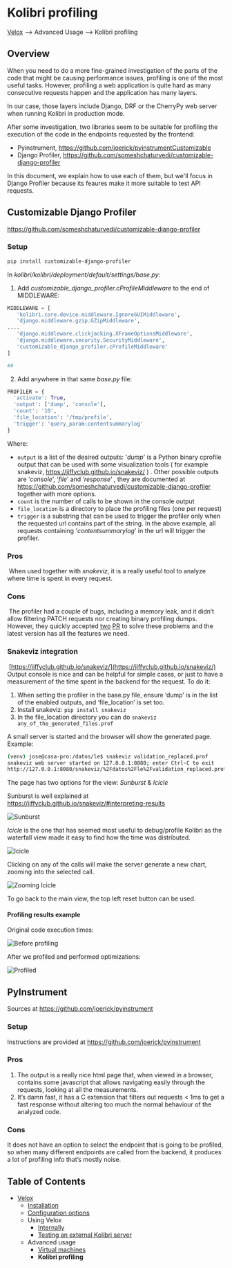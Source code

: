 # Kolibri profiling

[Velox](../README.md) ⟶ Advanced Usage ⟶  Kolibri profiling

## Overview

When you need to do a more fine-grained investigation of the parts of the code that might be causing performance issues, profiling is one of the most useful tasks. However, profiling a web application is quite hard as many consecutive requests happen and the application has many layers. 

In our case, those layers include Django, DRF or the CherryPy web server when running Kolibri in production mode. 

After some investigation, two libraries seem to be suitable for profiling the execution of the code in the endpoints requested by the frontend:

- Pyinstrument, https://github.com/joerick/pyinstrumentCustomizable 
- Django Profiler, https://github.com/someshchaturvedi/customizable-django-profiler 

In this document, we explain how to use each of them, but we'll focus in Django Profiler because its feaures make it more suitable to test API requests.







## Customizable Django Profiler

https://github.com/someshchaturvedi/customizable-django-profiler

### Setup

```bash
pip install customizable-django-profiler
```

In *kolibri/kolibri/deployment/default/settings/base.py*:

1. Add *customizable_django_profiler.cProfileMiddleware* to the end of MIDDLEWARE:

```python
MIDDLEWARE = [
   'kolibri.core.device.middleware.IgnoreGUIMiddleware',
   'django.middleware.gzip.GZipMiddleware',
....
   'django.middleware.clickjacking.XFrameOptionsMiddleware',
   'django.middleware.security.SecurityMiddleware',
   'customizable_django_profiler.cProfileMiddleware'
]

## 
```

2.  Add anywhere in that same *base.py* file:

 ```python
PROFILER = {
   'activate': True,
   'output': ['dump', 'console'],
   'count': '10',
   'file_location': '/tmp/profile',
   'trigger': 'query_param:contentsummarylog'
}
 ```
Where:

- `output` is a list of the desired outputs: '*dump*' is a Python binary cprofile output that can be used with some visualization tools ( for example snakeviz, https://jiffyclub.github.io/snakeviz/ ) . Other  possible outputs are ‘*console*’, ‘*file*’ and ‘*response*’ , they are documented at https://github.com/someshchaturvedi/customizable-django-profiler together with more options.
- `count` is the number of calls to be shown in the console output
- `file_location` is a directory to place the profiling files (one per request)
- `trigger` is a substring that can be used to trigger the profiler only when the requested url contains part of the string. In the above example, all requests containing '*contentsummarylog*' in the url will trigger the profiler.



### Pros

​	When used together with *snakeviz*, it is a really useful tool to analyze where time is spent in every request.

### Cons

​	The profiler had a couple of bugs, including a memory leak, and it didn’t allow filtering PATCH requests nor creating binary profiling dumps. However, they quickly accepted [two](https://github.com/someshchaturvedi/customizable-django-profiler/pull/3) [PR](https://github.com/someshchaturvedi/customizable-django-profiler/pull/4) to solve these problems and the latest version has all the features we need. 

### Snakeviz integration

​	[https://jiffyclub.github.io/snakeviz/](https://jiffyclub.github.io/snakeviz/)
	Output console is nice and can be helpful for simple cases, or just to have a measurement of the time spent in the backend for the request. 
	To do it:

1. When setting the profiler in the base.py file, ensure ‘dump’ is in the list of the enabled outputs, and ‘file_location’ is set too.
2. Install snakeviz: `pip install snakeviz`
3. In the file_location directory you can do
	`snakeviz any_of_the_generated_files.prof`

A small server is started and the browser will show the generated page. 
Example:
```bash 
(venv) jose@casa-pro:/datos/le$ snakeviz validation_replaced.prof
snakeviz web server started on 127.0.0.1:8080; enter Ctrl-C to exit 
http://127.0.0.1:8080/snakeviz/%2Fdatos%2Fle%2Fvalidation_replaced.prof
```

The page has two options for the view: *Sunburst* & *Icicle*

Sunburst is well explained at https://jiffyclub.github.io/snakeviz/#interpreting-results

![Sunburst](./resources/sunburst.png)



*Icicle* is the one that has seemed most useful to debug/profile Kolibri as the waterfall view made it easy to find how the time was distributed.

![Icicle](./resources/icicle.png)

Clicking on any of the calls will make the server generate a new chart, zooming into the selected call.

![Zooming Icicle](./resources/icicle_zoom.png)


To go back to the main view, the top left reset button can be used.



#### Profiling results example

Original code execution times:

![Before profiling](./resources/before_profiling.png)

After we profiled and performed optimizations:

![Profiled](./resources/profiled.png)





## PyInstrument

Sources at https://github.com/joerick/pyinstrument 

### Setup

Instructions are provided at https://github.com/joerick/pyinstrument 

### Pros

1. The output is a really nice html page that, when viewed in a browser, contains some javascript that allows navigating easily through the requests, looking at all the measurements.
2. It’s damn fast, it has a C extension that filters out requests < 1ms to get a fast response without altering too much the normal behaviour of the analyzed code.

### Cons

It does not have an option to select the endpoint that is going to be profiled, so when many different endpoints are called from the backend, it produces a lot of profiling info that’s mostly noise. 





## Table of Contents

- [Velox](../README.md)
  - [Installation](./installation.md)
  - [Configuration options](./configuration-options.md)
  - Using Velox
    - [Internally](./using-velox-internally.md)
    - [Testing an external Kolibri server](./using-velox-externally.md)
  - Advanced usage
    - [Virtual machines](./advanced-usage-vms.md)
    - **Kolibri profiling**
